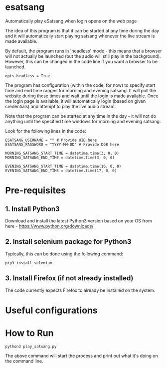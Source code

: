 # esatsang
Automatically play eSatsang when login opens on the web page

The idea of this program is that it can be started at any time during the day and it will automatically start playing satsang whenever the live stream is made available.

By default, the program runs in 'headless' mode - this means that a browser will not actually be launched (but the audio will still play in the background). However, this can be changed in the code line if you want a browser to be launched.

`opts.headless = True`

The program has configuration (within the code, for now) to specify start time and end time ranges for morning and evening satsang. It will poll the website during these times and wait until the login is made available. Once the login page is available, it will automatically login (based on given credentials) and attempt to play the live audio stream.

Note that the program can be started at any time in the day - it will not do anything until the specified time windows for morning and evening satsang.

Look for the following lines in the code:

```
ESATSANG_USERNAME = "" # Provide UID here
ESATSANG_PASSWORD = "YYYY-MM-DD" # Provide DOB here

MORNING_SATSANG_START_TIME = datetime.time(3, 0, 0)
MORNING_SATSANG_END_TIME = datetime.time(3, 0, 0)

EVENING_SATSANG_START_TIME = datetime.time(16, 0, 0)
EVENING_SATSANG_END_TIME = datetime.time(17, 0, 0)
```

# Pre-requisites
## 1. Install Python3
Download and install the latest Python3 version based on your OS from here - https://www.python.org/downloads/

## 2. Install selenium package for Python3

Typically, this can be done using the following command:

`pip3 install selenium`

## 3. Install Firefox (if not already installed)
The code currently expects Firefox to already be installed on the system.

# Useful configurations


# How to Run

`python3 play_satsang.py`

The above command will start the process and print out what it's doing on the command line.

